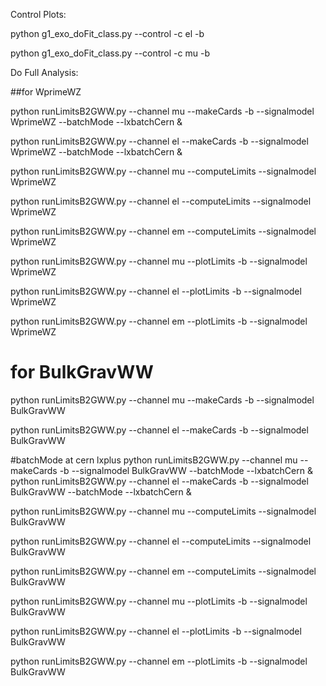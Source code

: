 Control Plots:

python g1_exo_doFit_class.py --control -c el -b

python g1_exo_doFit_class.py --control -c mu -b




Do Full Analysis:

##for WprimeWZ

python runLimitsB2GWW.py --channel mu --makeCards -b --signalmodel WprimeWZ --batchMode --lxbatchCern &
 
python runLimitsB2GWW.py --channel el --makeCards -b --signalmodel WprimeWZ --batchMode --lxbatchCern &
 


python runLimitsB2GWW.py --channel mu --computeLimits --signalmodel WprimeWZ
 
python runLimitsB2GWW.py --channel el --computeLimits --signalmodel WprimeWZ
 
python runLimitsB2GWW.py --channel em --computeLimits --signalmodel WprimeWZ

 
python runLimitsB2GWW.py --channel mu --plotLimits -b --signalmodel WprimeWZ
 
python runLimitsB2GWW.py --channel el --plotLimits -b --signalmodel WprimeWZ
 
python runLimitsB2GWW.py --channel em --plotLimits -b --signalmodel WprimeWZ
 



# for BulkGravWW


python runLimitsB2GWW.py --channel mu --makeCards -b --signalmodel BulkGravWW 

python runLimitsB2GWW.py --channel el --makeCards -b --signalmodel BulkGravWW  

#batchMode at cern lxplus
python runLimitsB2GWW.py --channel mu --makeCards -b --signalmodel BulkGravWW --batchMode --lxbatchCern &
python runLimitsB2GWW.py --channel el --makeCards -b --signalmodel BulkGravWW --batchMode --lxbatchCern &


python runLimitsB2GWW.py --channel mu --computeLimits --signalmodel BulkGravWW  

python runLimitsB2GWW.py --channel el --computeLimits --signalmodel BulkGravWW  

python runLimitsB2GWW.py --channel em --computeLimits --signalmodel BulkGravWW  


python runLimitsB2GWW.py --channel mu --plotLimits -b --signalmodel BulkGravWW  

python runLimitsB2GWW.py --channel el --plotLimits -b --signalmodel BulkGravWW  

python runLimitsB2GWW.py --channel em --plotLimits -b --signalmodel BulkGravWW  

